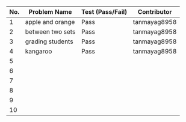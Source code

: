 
|No.| Problem Name       | Test (Pass/Fail) | Contributor |  
|---|--------------------|------------------|-------------|  
| 1 | apple and orange   |  Pass            | tanmayag8958|  
| 2 | between two sets   |  Pass            | tanmayag8958|  
| 3 | grading students   |  Pass            | tanmayag8958|  
| 4 | kangaroo           |  Pass            | tanmayag8958|  
| 5 |                    |                  |             |  
| 6 |                    |                  |             |  
| 7 |                    |                  |             |  
| 8 |                    |                  |             |  
| 9 |                    |                  |             |  
| 10|                    |                  |             |  
